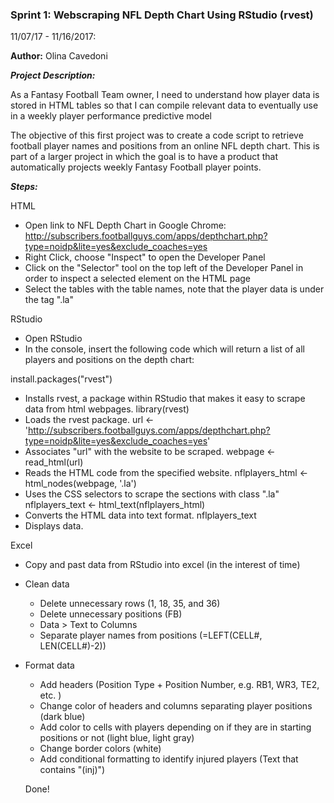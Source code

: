 ### Sprint 1: Webscraping NFL Depth Chart Using RStudio (rvest)

11/07/17 - 11/16/2017:

**Author:** Olina Cavedoni

__*Project Description:*__

As a Fantasy Football Team owner, I need to understand how player data is stored in HTML tables so that I can compile relevant data to eventually use in a weekly player performance predictive model

The objective of this first project was to create a code script to retrieve football player names and positions from an online NFL depth chart. This is part of a larger project in which the goal is to have a product that automatically projects weekly Fantasy Football player points.

__*Steps:*__

HTML
- Open link to NFL Depth Chart in Google Chrome: http://subscribers.footballguys.com/apps/depthchart.php?type=noidp&lite=yes&exclude_coaches=yes
- Right Click, choose "Inspect" to open the Developer Panel
- Click on the "Selector" tool on the top left of the Developer Panel in order to inspect a selected element on the HTML page
- Select the tables with the table names, note that the player data is under the tag ".la"

RStudio
- Open RStudio
- In the console, insert the following code which will return a list of all players and positions on the depth chart:

install.packages("rvest")
- Installs rvest, a package within RStudio that makes it easy to scrape data from html webpages.
library(rvest)
- Loads the rvest package.
url <- 'http://subscribers.footballguys.com/apps/depthchart.php?type=noidp&lite=yes&exclude_coaches=yes'
- Associates "url" with the website to be scraped.
webpage <- read_html(url)
- Reads the HTML code from the specified website.
nflplayers_html <- html_nodes(webpage, '.la')
- Uses the CSS selectors to scrape the sections with class ".la"
nflplayers_text <- html_text(nflplayers_html)  
- Converts the HTML data into text format.
nflplayers_text
- Displays data.

Excel
- Copy and past data from RStudio into excel (in the interest of time)
- Clean data
    - Delete unnecessary rows (1, 18, 35, and 36)
    - Delete unnecessary positions (FB)
    - Data > Text to Columns
    - Separate player names from positions (=LEFT(CELL#, LEN(CELL#)-2))
- Format data
    - Add headers (Position Type + Position Number, e.g. RB1, WR3, TE2, etc. )
    - Change color of headers and columns separating player positions (dark blue)
    - Add color to cells with players depending on if they are in starting positions or not (light blue, light gray)
    - Change border colors (white)
    - Add conditional formatting to identify injured players (Text that contains "(inj)")

    Done!
